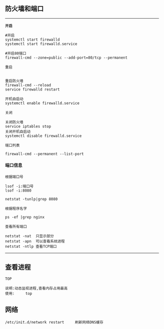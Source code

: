 ## 防火墙和端口

------

**`开启`**

```
#开启
systemctl start firewalld		
systemctl start firewalld.service

#开启80端口
firewall-cmd --zone=public --add-port=80/tcp --permanent 
```

`重启`

```

重启防火墙
firewall-cmd --reload    
service firewalld restart

开机自启动
systemctl enable firewalld.service
```

`关闭`

```
关闭防火墙
service iptables stop
关闭开机自启动
systemctl disable firewalld.service
```



`端口列表`

```
firewall-cmd --permanent --list-port
```

#### 端口信息

`根据端口号`

```
lsof -i:端口号
lsof -i:8080

netstat -tunlp|grep 8080
```

`根据程序名字`

```
ps -ef |grep nginx
```

`查看所有端口`

```
netstat -nat  只显示部分
netstat -apn  可以查看系统进程
netstat -ntlp 查看TCP端口
```

------



## 查看进程

`TOP`

```
说明:动态监视进程,查看内存占用最高
使用:		top
```

## 网络

```
/etc/init.d/network restart		刷新网络DNS缓存
```

